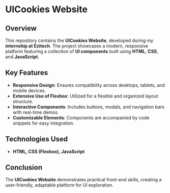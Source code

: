 
# UICookies Website

## Overview

This repository contains the **UICookies Website**, developed during my **internship at Ezitech**. The project showcases a modern, responsive platform featuring a collection of **UI components** built using **HTML**, **CSS**, and **JavaScript**.

## Key Features

- **Responsive Design**: Ensures compatibility across desktops, tablets, and mobile devices.
- **Extensive Use of Flexbox**: Utilized for a flexible and organized layout structure.
- **Interactive Components**: Includes buttons, modals, and navigation bars with real-time demos.
- **Customizable Elements**: Components are accompanied by code snippets for easy integration.

## Technologies Used

- **HTML, CSS (Flexbox), JavaScript**

## Conclusion

The **UICookies Website** demonstrates practical front-end skills, creating a user-friendly, adaptable platform for UI exploration.
